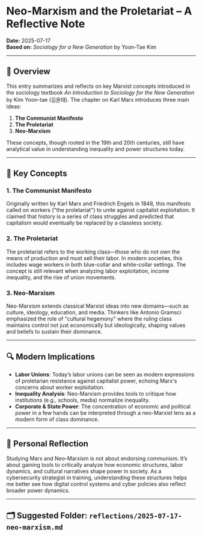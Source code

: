# Neo-Marxism and the Proletariat – A Reflective Note  
**Date:** 2025-07-17  
**Based on:** *Sociology for a New Generation* by Yoon-Tae Kim

---

## 📘 Overview

This entry summarizes and reflects on key Marxist concepts introduced in the sociology textbook *An Introduction to Sociology for the New Generation* by Kim Yoon-tae (김윤태). The chapter on Karl Marx introduces three main ideas:

1. **The Communist Manifesto**  
2. **The Proletariat**  
3. **Neo-Marxism**

These concepts, though rooted in the 19th and 20th centuries, still have analytical value in understanding inequality and power structures today.

---

## 🧠 Key Concepts

### 1. The Communist Manifesto  
Originally written by Karl Marx and Friedrich Engels in 1848, this manifesto called on workers ("the proletariat") to unite against capitalist exploitation. It claimed that history is a series of class struggles and predicted that capitalism would eventually be replaced by a classless society.

### 2. The Proletariat  
The proletariat refers to the working class—those who do not own the means of production and must sell their labor. In modern societies, this includes wage workers in both blue-collar and white-collar settings. The concept is still relevant when analyzing labor exploitation, income inequality, and the rise of union movements.

### 3. Neo-Marxism  
Neo-Marxism extends classical Marxist ideas into new domains—such as culture, ideology, education, and media. Thinkers like Antonio Gramsci emphasized the role of "cultural hegemony" where the ruling class maintains control not just economically but ideologically, shaping values and beliefs to sustain their dominance.

---

## 🔍 Modern Implications

- **Labor Unions**: Today’s labor unions can be seen as modern expressions of proletarian resistance against capitalist power, echoing Marx's concerns about worker exploitation.
- **Inequality Analysis**: Neo-Marxism provides tools to critique how institutions (e.g., schools, media) normalize inequality.
- **Corporate & State Power**: The concentration of economic and political power in a few hands can be interpreted through a neo-Marxist lens as a modern form of class dominance.

---

## 💬 Personal Reflection

Studying Marx and Neo-Marxism is not about endorsing communism. It’s about gaining tools to critically analyze how economic structures, labor dynamics, and cultural narratives shape power in society. As a cybersecurity strategist in training, understanding these structures helps me better see how digital control systems and cyber policies also reflect broader power dynamics.

---

## 🗂 Suggested Folder: `reflections/2025-07-17-neo-marxism.md`
